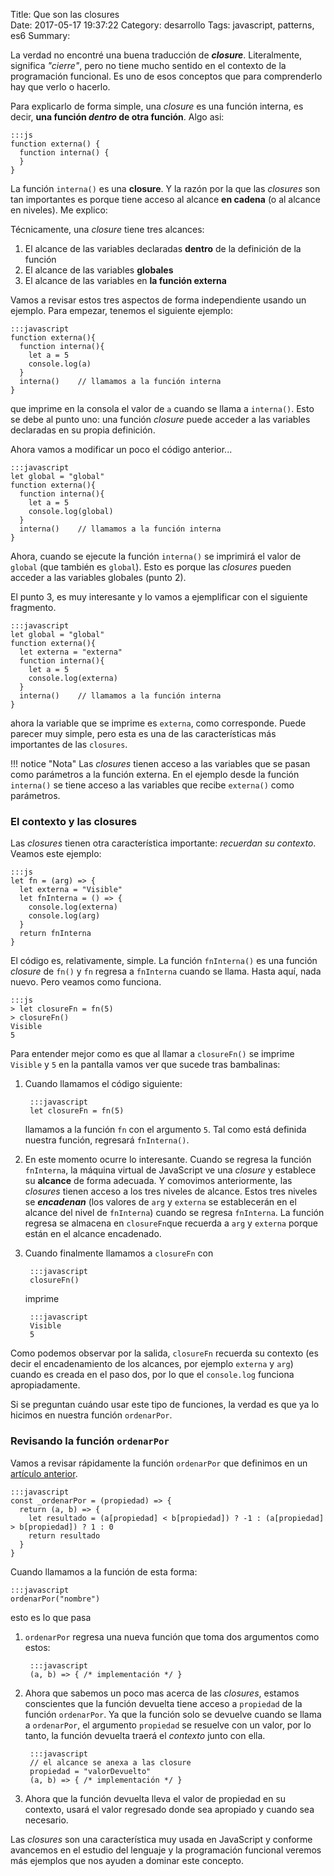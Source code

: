 Title: Que son las closures    
Date: 2017-05-17 19:37:22
Category: desarrollo
Tags: javascript, patterns, es6
Summary:

La verdad no encontré una buena traducción de __*closure*__. Literalmente, significa _"cierre"_, pero no tiene mucho sentido en el contexto de la programación funcional. Es uno de esos conceptos que para comprenderlo hay que verlo o hacerlo.

Para explicarlo de forma simple, una _closure_ es una función interna, es decir, __una función *dentro* de otra función__. Algo asi:

    :::js
    function externa() {
      function interna() {
      }  
    }

La función `interna()` es una **closure**. Y la razón por la que las *closures* son tan importantes es porque tiene acceso al alcance **en cadena** (o al alcance en niveles). Me explico:

Técnicamente, una _closure_ tiene tres alcances:

1. El alcance de las variables declaradas __dentro__ de la definición de la función
1. El alcance de las variables **globales**
3. El alcance de las variables en __la función externa__

Vamos a revisar estos tres aspectos de forma independiente usando un ejemplo. Para empezar, tenemos el siguiente ejemplo:

    :::javascript
    function externa(){
      function interna(){
        let a = 5
        console.log(a)
      }
      interna()    // llamamos a la función interna
    }


que imprime en la consola el valor de `a` cuando se llama a `interna()`. Esto se debe al punto uno: una función _closure_ puede acceder a las variables declaradas en su propia definición.

Ahora vamos a modificar un poco el código anterior...

    :::javascript
    let global = "global"
    function externa(){
      function interna(){
        let a = 5
        console.log(global)
      }
      interna()    // llamamos a la función interna
    }


Ahora, cuando se ejecute la función `interna()` se imprimirá el valor de `global` (que también es `global`). Esto es porque las _closures_ pueden acceder a las variables globales (punto 2).

El punto 3, es muy interesante y lo vamos a ejemplificar con el siguiente fragmento.

    :::javascript
    let global = "global"
    function externa(){
      let externa = "externa"
      function interna(){
        let a = 5
        console.log(externa)
      }
      interna()    // llamamos a la función interna
    }

ahora la variable que se imprime es `externa`, como corresponde. Puede parecer muy simple, pero esta es una de las características más importantes de las `closures`.

!!! notice "Nota"
    Las _closures_ tienen acceso a las variables que se pasan como parámetros a la función externa. En el ejemplo desde la función `interna()` se tiene acceso a las variables que recibe `externa()` como parámetros.

### El contexto y las closures
Las _closures_ tienen otra característica importante: _recuerdan su contexto_. Veamos este ejemplo:

    :::js
    let fn = (arg) => {
      let externa = "Visible"
      let fnInterna = () => {
        console.log(externa)
        console.log(arg)
      }
      return fnInterna
    }

El código es, relativamente, simple. La función `fnInterna()` es una función _closure_ de `fn()` y `fn` regresa a `fnInterna` cuando se llama. Hasta aquí, nada nuevo. Pero veamos como funciona.

    :::js
    > let closureFn = fn(5)
    > closureFn()
    Visible
    5

Para entender mejor como es que al llamar a `closureFn()` se imprime `Visible` y `5` en la pantalla vamos ver que sucede tras bambalinas:

1. Cuando llamamos el código siguiente:

        :::javascript
        let closureFn = fn(5)

    llamamos a la función `fn` con el argumento `5`. Tal como está definida nuestra función, regresará `fnInterna()`.

1. En este momento ocurre lo interesante. Cuando se regresa la función `fnInterna`, la máquina virtual de JavaScript ve una _closure_ y establece su __alcance__ de forma adecuada. Y comovimos anteriormente, las _closures_ tienen acceso a los tres niveles de alcance. Estos tres niveles se __*encadenan*__ (los valores de `arg` y `externa` se establecerán en el alcance del nivel de `fnInterna`) cuando se regresa `fnInterna`. La función regresa se almacena en `closureFn`que recuerda a `arg` y `externa` porque están en el alcance encadenado.

1. Cuando finalmente llamamos a `closureFn` con

        :::javascript
        closureFn()

    imprime

        :::javascript
        Visible
        5

 Como podemos observar por la salida, `closureFn` recuerda su contexto (es decir el encadenamiento de los alcances, por ejemplo `externa` y `arg`) cuando es creada en el paso dos, por lo que el `console.log` funciona apropiadamente.

 Si se preguntan cuándo usar este tipo de funciones, la verdad es que ya lo hicimos en nuestra función `ordenarPor`.


### Revisando la función `ordenarPor`

Vamos a revisar rápidamente la función `ordenarPor` que definimos en un [artículo anterior](/desarrollo/funciones-de-primer-orden-ii.html#la-funcion-ordenarpor).


    :::javascript
    const _ordenarPor = (propiedad) => {
      return (a, b) => {
        let resultado = (a[propiedad] < b[propiedad]) ? -1 : (a[propiedad] > b[propiedad]) ? 1 : 0
        return resultado
      }
    }

Cuando llamamos a la función de esta forma:

    :::javascript
    ordenarPor("nombre")

esto es lo que pasa

1. `ordenarPor` regresa una nueva función que toma dos argumentos como estos:

        :::javascript
        (a, b) => { /* implementación */ }

1. Ahora que sabemos un poco mas acerca de las _closures_, estamos conscientes que la función devuelta tiene acceso a `propiedad` de la función `ordenarPor`. Ya que la función solo se devuelve cuando se llama a `ordenarPor`, el argumento `propiedad` se resuelve con un valor, por lo tanto, la función devuelta traerá el _contexto_ junto con ella.

        :::javascript
        // el alcance se anexa a las closure
        propiedad = "valorDevuelto"
        (a, b) => { /* implementación */ }


1. Ahora que la función devuelta lleva el valor de propiedad en su contexto, usará el valor regresado donde sea apropiado y cuando sea necesario.

Las _closures_ son una característica muy usada en JavaScript y conforme avancemos en el estudio del lenguaje y la programación funcional veremos más ejemplos que nos ayuden a dominar este concepto.

